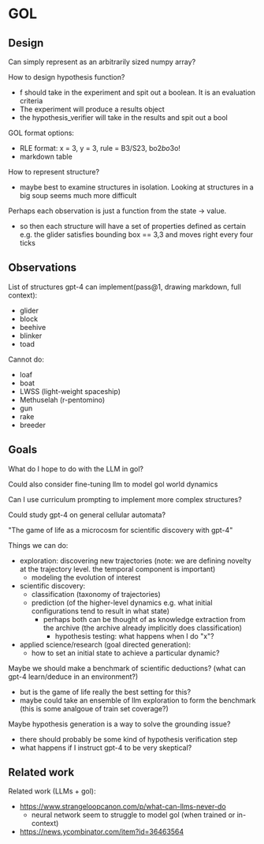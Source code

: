 # GOL 

## Design

Can simply represent as an arbitrarily sized numpy array?

How to design hypothesis function?
- f should take in the experiment and spit out a boolean. It is an evaluation criteria
- The experiment will produce a results object 
- the hypothesis_verifier will take in the results and spit out a bool

GOL format options:
- RLE format: x = 3, y = 3, rule = B3/S23, bo$2bo$3o!
- markdown table

How to represent structure?
- maybe best to examine structures in isolation. Looking at structures in a big soup seems much more difficult

Perhaps each observation is just a function from the state -> value. 
- so then each structure will have a set of properties defined as certain 
e.g. the glider satisfies bounding box == 3,3 and moves right every four ticks

## Observations

List of structures gpt-4 can implement(pass@1, drawing markdown, full context):
- glider
- block
- beehive
- blinker
- toad

Cannot do:
- loaf
- boat
- LWSS (light-weight spaceship)
- Methuselah (r-pentomino)
- gun
- rake
- breeder

## Goals

What do I hope to do with the LLM in gol?

Could also consider fine-tuning llm to model gol world dynamics

Can I use curriculum prompting to implement more complex structures?

Could study gpt-4 on general cellular automata?

"The game of life as a microcosm for scientific discovery with gpt-4"

Things we can do:
- exploration: discovering new trajectories (note: we are defining novelty at the trajectory level. the temporal component is important)
    - modeling the evolution of interest
- scientific discovery:
    - classification (taxonomy of trajectories)
    - prediction (of the higher-level dynamics e.g. what initial configurations tend to result in what state)
        - perhaps both can be thought of as knowledge extraction from the archive (the archive already implicitly does classification)
            - hypothesis testing: what happens when I do "x"?
- applied science/research (goal directed generation):
    - how to set an initial state to achieve a particular dynamic?

Maybe we should make a benchmark of scientific deductions? (what can gpt-4 learn/deduce in an environment?)
- but is the game of life really the best setting for this?
- maybe could take an ensemble of llm exploration to form the benchmark (this is some analgoue of train set coverage?)

Maybe hypothesis generation is a way to solve the grounding issue?
- there should probably be some kind of hypothesis verification step
- what happens if I instruct gpt-4 to be very skeptical?

## Related work

Related work (LLMs + gol):
- https://www.strangeloopcanon.com/p/what-can-llms-never-do
    - neural network seem to struggle to model gol (when trained or in-context)
- https://news.ycombinator.com/item?id=36463564
